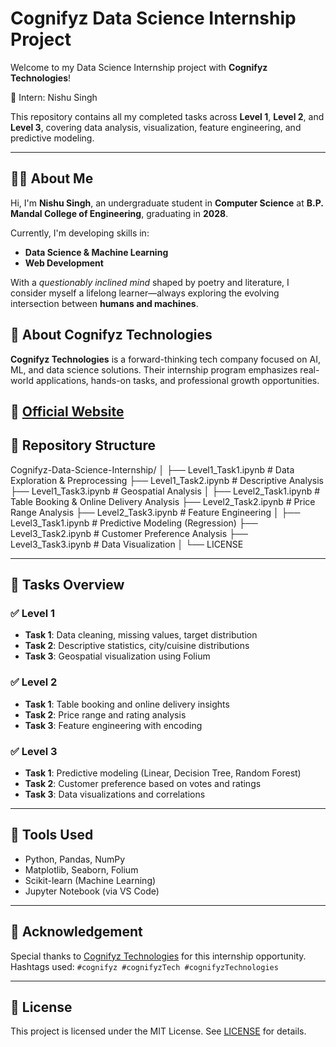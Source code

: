 # Cognifyz Data Science Internship Project

Welcome to my Data Science Internship project with **Cognifyz Technologies**!

👤 Intern: Nishu Singh


This repository contains all my completed tasks across **Level 1**, **Level 2**, and **Level 3**, covering data analysis, visualization, feature engineering, and predictive modeling.

---
## 👩‍💻 About Me

Hi, I'm **Nishu Singh**, an undergraduate student in **Computer Science** at **B.P. Mandal College of Engineering**, graduating in **2028**. 

Currently, I'm developing skills in:
- **Data Science & Machine Learning**
- **Web Development**

With a *questionably inclined mind* shaped by poetry and literature, I consider myself a lifelong learner—always exploring the evolving intersection between **humans and machines**.


## 🏢 About Cognifyz Technologies

**Cognifyz Technologies** is a forward-thinking tech company focused on AI, ML, and data science solutions. Their internship program emphasizes real-world applications, hands-on tasks, and professional growth opportunities.

🔗 [Official Website](http://www.cognifyz.com/)  
---


## 📁 Repository Structure

Cognifyz-Data-Science-Internship/
│
├── Level1_Task1.ipynb # Data Exploration & Preprocessing
├── Level1_Task2.ipynb # Descriptive Analysis
├── Level1_Task3.ipynb # Geospatial Analysis
│
├── Level2_Task1.ipynb # Table Booking & Online Delivery Analysis
├── Level2_Task2.ipynb # Price Range Analysis
├── Level2_Task3.ipynb # Feature Engineering
│
├── Level3_Task1.ipynb # Predictive Modeling (Regression)
├── Level3_Task2.ipynb # Customer Preference Analysis
├── Level3_Task3.ipynb # Data Visualization
│
└── LICENSE


---

## 🚀 Tasks Overview

### ✅ Level 1
- **Task 1**: Data cleaning, missing values, target distribution
- **Task 2**: Descriptive statistics, city/cuisine distributions
- **Task 3**: Geospatial visualization using Folium

### ✅ Level 2
- **Task 1**: Table booking and online delivery insights
- **Task 2**: Price range and rating analysis
- **Task 3**: Feature engineering with encoding

### ✅ Level 3
- **Task 1**: Predictive modeling (Linear, Decision Tree, Random Forest)
- **Task 2**: Customer preference based on votes and ratings
- **Task 3**: Data visualizations and correlations

---

## 🧠 Tools Used

- Python, Pandas, NumPy
- Matplotlib, Seaborn, Folium
- Scikit-learn (Machine Learning)
- Jupyter Notebook (via VS Code)

---

## 📢 Acknowledgement

Special thanks to [Cognifyz Technologies](https://www.linkedin.com/company/cognifyz-techonologies/) for this internship opportunity.  
Hashtags used: `#cognifyz #cognifyzTech #cognifyzTechnologies`

---

## 📜 License

This project is licensed under the MIT License. See [LICENSE](LICENSE) for details.
